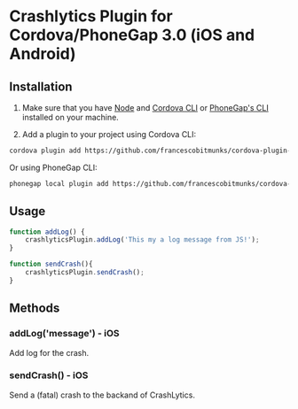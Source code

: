 # Crashlytics Plugin for Cordova/PhoneGap 3.0 (iOS and Android)


## Installation

1) Make sure that you have [Node](http://nodejs.org/) and [Cordova CLI](https://github.com/apache/cordova-cli) or [PhoneGap's CLI](https://github.com/mwbrooks/phonegap-cli) installed on your machine.

2) Add a plugin to your project using Cordova CLI:

```bash
cordova plugin add https://github.com/francescobitmunks/cordova-plugin-crashlytics
```
Or using PhoneGap CLI:

```bash
phonegap local plugin add https://github.com/francescobitmunks/cordova-plugin-crashlytics
```

## Usage

```js
function addLog() {
    crashlyticsPlugin.addLog('This my a log message from JS!');
}

function sendCrash(){
    crashlyticsPlugin.sendCrash();
}
```

## Methods

### addLog('message') - iOS
Add log for the crash.

### sendCrash() - iOS
Send a (fatal) crash to the backand of CrashLytics.

